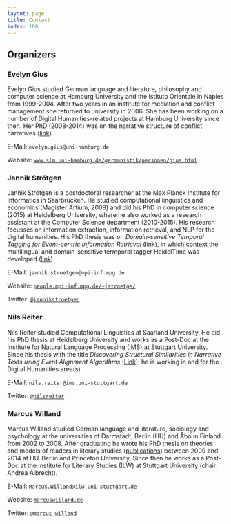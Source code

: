 ```yaml
---
layout: page
title: Contact
index: 100
---
```

## Organizers

### Evelyn Gius

Evelyn Gius studied German language and literature, philosophy and computer science at Hamburg University and the Istituto Orientale in Naples from 1999-2004. After two years in an institute for mediation and conflict management she returned to university in 2006. She has been working on a number of Digital Humanities-related projects at Hamburg University since then. Her PhD (2008-2014) was on the narrative structure of conflict narratives  ([link](https://www.degruyter.com/view/product/455682)).

E-Mail: `evelyn.gius@uni-hamburg.de`

Website: [`www.slm.uni-hamburg.de/germanistik/personen/gius.html`](https://www.slm.uni-hamburg.de/germanistik/personen/gius.html)



### Jannik Strötgen

Jannik Strötgen is a postdoctoral researcher at the Max Planck Institute for Informatics in Saarbrücken. He studied computational linguistics and economics (Magister Artium, 2009) and did his PhD in computer science (2015) at Heidelberg University, where he also worked as a research assistant at the Computer Science department (2010-2015). His research focusses on information extraction, information retrieval, and NLP for the digital humanities. His PhD thesis was on *Domain-sensitive Temporal Tagging for Event-centric Information Retrieval* ([link](http://archiv.ub.uni-heidelberg.de/volltextserver/18357/1/thesis.pdf)), in which context the multilingual and domain-sensitive termporal tagger HeidelTime was developed ([link](https://github.com/HeidelTime/heideltime/)).

E-Mail: `jannik.stroetgen@mpi-inf.mpg.de`

Website: [`people.mpi-inf.mpg.de/~jstroetge/`](https://people.mpi-inf.mpg.de/~jstroetge/)

Twitter: [`@jannikstroetgen`](http://twitter.com/jannikstroetgen)

### Nils Reiter

Nils Reiter studied Computational Linguistics at Saarland University. He did his PhD thesis at Heidelberg University and works as a Post-Doc at the Institute for Natural Language Processing (IMS) at Stuttgart University. Since his thesis with the title *Discovering Structural Similarities in Narrative Texts using Event Alignment Algorithms* ([Link](http://www.ub.uni-heidelberg.de/archiv/17042)), he is working in and for the Digital Humanities area(s).

E-Mail: `nils.reiter@ims.uni-stuttgart.de`

Twitter: [`@nilsreiter`](http://twitter.com/nilsreiter)


### Marcus Willand

Marcus Willand studied German language and literature, sociology and psychology at the universities of Darmstadt, Berlin (HU) and Åbo in Finland from 2002 to 2008. After graduating he wrote his PhD thesis on theories and models of readers in literary studies ([publications](https://sites.google.com/site/marcuswilland/publikationen)) between 2009 and 2014 at HU-Berlin and Princeton University. Since then he works as a Post-Doc at the Institute for Literary Studies (ILW) at Stuttgart University (chair: Andrea Albrecht).

E-Mail: `Marcus.Willand@ilw.uni-stuttgart.de`

Website: [`marcuswilland.de`](http://www.marcuswilland.de)

Twitter: [`@marcus_willand`](https://twitter.com/Marcus_Willand)
